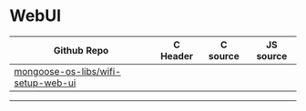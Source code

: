 # WebUI
| Github Repo | C Header | C source  | JS source |
| ----------- | -------- | --------  | ----------------- |
| [mongoose-os-libs/wifi-setup-web-ui](https://github.com/mongoose-os-libs/wifi-setup-web-ui) | &nbsp; | &nbsp;  | &nbsp;         |




 ----- 
